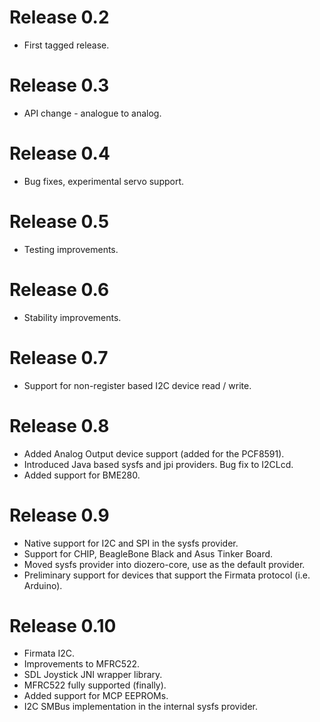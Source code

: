 # Release 0.2

+ First tagged release.

# Release 0.3

+ API change - analogue to analog.

# Release 0.4

+ Bug fixes, experimental servo support.

# Release 0.5

+ Testing improvements.

# Release 0.6

+ Stability improvements.

# Release 0.7

+ Support for non-register based I2C device read / write.

# Release 0.8

+ Added Analog Output device support (added for the PCF8591).
+ Introduced Java based sysfs and jpi providers. Bug fix to I2CLcd.
+ Added support for BME280.

# Release 0.9

+ Native support for I2C and SPI in the sysfs provider.
+ Support for CHIP, BeagleBone Black and Asus Tinker Board.
+ Moved sysfs provider into diozero-core, use as the default provider.
+ Preliminary support for devices that support the Firmata protocol (i.e. Arduino).

# Release 0.10

+ Firmata I2C.
+ Improvements to MFRC522.
+ SDL Joystick JNI wrapper library.
+ MFRC522 fully supported (finally).
+ Added support for MCP EEPROMs.
+ I2C SMBus implementation in the internal sysfs provider.
